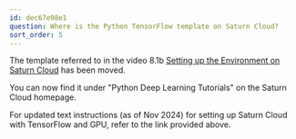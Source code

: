 ```yaml
---
id: dec67e98e1
question: Where is the Python TensorFlow template on Saturn Cloud?
sort_order: 5
---
```


The template referred to in the video 8.1b [Setting up the Environment on Saturn Cloud](https://github.com/DataTalksClub/machine-learning-zoomcamp/blob/master/08-deep-learning/01b-saturn-cloud.md) has been moved.

You can now find it under "Python Deep Learning Tutorials" on the Saturn Cloud homepage.

For updated text instructions (as of Nov 2024) for setting up Saturn Cloud with TensorFlow and GPU, refer to the link provided above.